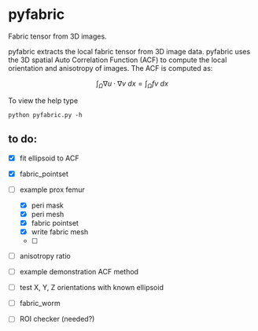# pyfabric
Fabric tensor from 3D images.

pyfabric extracts the local fabric tensor from 3D image data.
pyfabric uses the 3D spatial Auto Correlation Function (ACF) to compute the local orientation and anisotropy of images.
The ACF is computed as:

$$\int_\Omega \nabla u \cdot \nabla v~dx = \int_\Omega fv~dx$$


To view the help type
```
python pyfabric.py -h
```

## to do:
- [X] fit ellipsoid to ACF
- [X] fabric_pointset
- [ ] example prox femur
  - [X] peri mask
  - [X] peri mesh
  - [X] fabric pointset
  - [X] write fabric mesh
  - [ ] 
- [ ] anisotropy ratio
- [ ] example demonstration ACF method
- [ ] test X, Y, Z orientations with known ellipsoid
- [ ] fabric_worm
- [ ] ROI checker (needed?)



